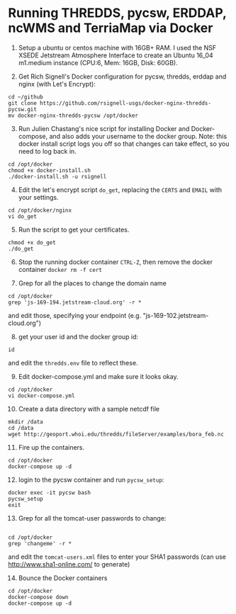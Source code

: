 #  Running THREDDS, pycsw, ERDDAP, ncWMS and TerriaMap via Docker

1. Setup a ubuntu or centos machine with 16GB+ RAM.  I used the NSF XSEDE Jetstream Atmosphere Interface to create an Ubuntu 16_04 m1.medium instance (CPU:6, Mem: 16GB, Disk: 60GB).

2. Get Rich Signell's Docker configuration for pycsw, thredds, erddap and nginx (with Let's Encrypt):
```
cd ~/github
git clone https://github.com/rsignell-usgs/docker-nginx-thredds-pycsw.git
mv docker-nginx-thredds-pycsw /opt/docker
```

3. Run Julien Chastang's nice script for installing Docker and Docker-compose, and also adds your username to the docker group.
Note: this docker install script logs you off so that changes can take effect, so you need to log back in.

```
cd /opt/docker 
chmod +x docker-install.sh
./docker-install.sh -u rsignell
```
4. Edit the let's encrypt script `do_get`, replacing the `CERTS` and `EMAIL` with your settings.
```
cd /opt/docker/nginx
vi do_get
```
5. Run the script to get your certificates.  
```
chmod +x do_get
./do_get
```
6. Stop the running docker container `CTRL-Z`, then remove the docker container `docker rm -f cert`

7. Grep for all the places to change the domain name
```
cd /opt/docker
grep 'js-169-194.jetstream-cloud.org' -r *
```
and edit those, specifying your endpoint (e.g. "js-169-102.jetstream-cloud.org") 

8. get your user id and the docker group id:
```
id
```
and edit the `thredds.env` file to reflect these.

9. Edit docker-compose.yml and make sure it looks okay.
```
cd /opt/docker
vi docker-compose.yml
```

10. Create a data directory with a sample netcdf file
```
mkdir /data
cd /data
wget http://geoport.whoi.edu/thredds/fileServer/examples/bora_feb.nc
```
11. Fire up the containers. 
```
cd /opt/docker
docker-compose up -d
```
12. login to the pycsw container and run `pycsw_setup`:
```
docker exec -it pycsw bash
pycsw_setup
exit
```
13. Grep for all the tomcat-user passwords to change:
```

cd /opt/docker
grep 'changeme' -r *
```
and edit the `tomcat-users.xml` files to enter your SHA1 passwords (can use http://www.sha1-online.com/ to generate)

14. Bounce the Docker containers
```
cd /opt/docker
docker-compose down
docker-compose up -d
```

